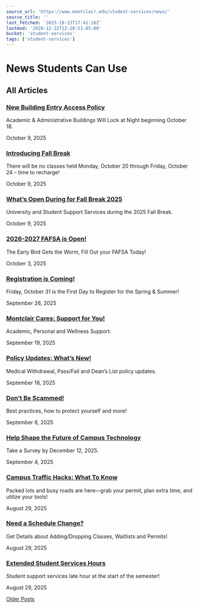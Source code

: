 ```yaml
---
source_url: 'https://www.montclair.edu/student-services/news/'
source_title: ''
last_fetched: '2025-10-13T17:41:18Z'
lastmod: '2020-12-22T12:20:51-05:00'
bucket: 'student-services'
tags: ['student-services']
---
```


# News Students Can Use

## All Articles

### [New Building Entry Access Policy](https://www.montclair.edu/student-services/2025/10/09/new-building-entry-access-policy/)

Academic & Administrative Buildings Will Lock at Night beginning October 18.

October 9, 2025

### [Introducing Fall Break](https://www.montclair.edu/student-services/2025/10/09/introducing-fall-break/)

There will be no classes held Monday, October 20 through Friday, October 24 – time to recharge!

October 9, 2025

### [What’s Open During for Fall Break 2025](https://www.montclair.edu/student-services/2025/10/09/whats-open-during-for-fall-break-2025/)

University and Student Support Services during the 2025 Fall Break.

October 9, 2025

### [2026-2027 FAFSA is Open!](https://www.montclair.edu/student-services/2025/10/03/2026-2027-fafsa-is-open/)

The Early Bird Gets the Worm, Fill Out your FAFSA Today!

October 3, 2025

### [Registration is Coming!](https://www.montclair.edu/student-services/2025/09/26/registration-is-coming/)

Friday, October 31 is the First Day to Register for the Spring & Summer!

September 26, 2025

### [Montclair Cares: Support for You!](https://www.montclair.edu/student-services/2025/09/19/montclair-cares-support-for-you/)

Academic, Personal and Wellness Support.

September 19, 2025

### [Policy Updates: What’s New!](https://www.montclair.edu/student-services/2025/09/18/policy-updates-whats-new/)

Medical Withdrawal, Pass/Fail and Dean’s List policy updates.

September 18, 2025

### [Don’t Be Scammed!](https://www.montclair.edu/student-services/2025/09/08/dont-be-scammed-2/)

Best practices, how to protect yourself and more!

September 8, 2025

### [Help Shape the Future of Campus Technology](https://www.montclair.edu/student-services/2025/09/04/help-shape-the-future-of-campus-technology-2/)

Take a Survey by December 12, 2025.

September 4, 2025

### [Campus Traffic Hacks: What To Know](https://www.montclair.edu/student-services/2025/08/29/campus-traffic-hacks-what-to-know/)

Packed lots and busy roads are here—grab your permit, plan extra time, and utilize your tools!

August 29, 2025

### [Need a Schedule Change?](https://www.montclair.edu/student-services/2025/08/29/add-drop/)

Get Details about Adding/Dropping Classes, Waitlists and Permits!

August 29, 2025

### [Extended Student Services Hours](https://www.montclair.edu/student-services/2025/08/29/extended-hours/)

Student support services late hour at the start of the semester!

August 29, 2025

[Older Posts](https://www.montclair.edu/student-services/news/page/2/)